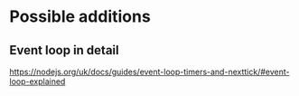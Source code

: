 # Possible additions

## Event loop in detail

https://nodejs.org/uk/docs/guides/event-loop-timers-and-nexttick/#event-loop-explained
